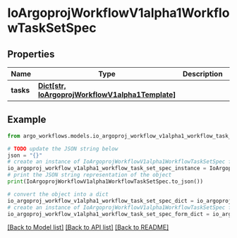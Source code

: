 # IoArgoprojWorkflowV1alpha1WorkflowTaskSetSpec


## Properties

Name | Type | Description | Notes
------------ | ------------- | ------------- | -------------
**tasks** | [**Dict[str, IoArgoprojWorkflowV1alpha1Template]**](IoArgoprojWorkflowV1alpha1Template.md) |  | [optional] 

## Example

```python
from argo_workflows.models.io_argoproj_workflow_v1alpha1_workflow_task_set_spec import IoArgoprojWorkflowV1alpha1WorkflowTaskSetSpec

# TODO update the JSON string below
json = "{}"
# create an instance of IoArgoprojWorkflowV1alpha1WorkflowTaskSetSpec from a JSON string
io_argoproj_workflow_v1alpha1_workflow_task_set_spec_instance = IoArgoprojWorkflowV1alpha1WorkflowTaskSetSpec.from_json(json)
# print the JSON string representation of the object
print(IoArgoprojWorkflowV1alpha1WorkflowTaskSetSpec.to_json())

# convert the object into a dict
io_argoproj_workflow_v1alpha1_workflow_task_set_spec_dict = io_argoproj_workflow_v1alpha1_workflow_task_set_spec_instance.to_dict()
# create an instance of IoArgoprojWorkflowV1alpha1WorkflowTaskSetSpec from a dict
io_argoproj_workflow_v1alpha1_workflow_task_set_spec_form_dict = io_argoproj_workflow_v1alpha1_workflow_task_set_spec.from_dict(io_argoproj_workflow_v1alpha1_workflow_task_set_spec_dict)
```
[[Back to Model list]](../README.md#documentation-for-models) [[Back to API list]](../README.md#documentation-for-api-endpoints) [[Back to README]](../README.md)


